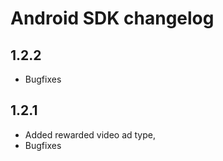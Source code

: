 # Android SDK changelog

## 1.2.2

- Bugfixes

## 1.2.1

- Added rewarded video ad type,
- Bugfixes
